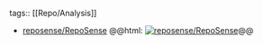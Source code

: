tags:: [[Repo/Analysis]]

- [reposense/RepoSense](https://github.com/reposense/RepoSense)
  @@html: <a href="https://github.com/reposense/RepoSense/"><img src="https://github-readme-stats-astronomer.vercel.app/api/pin/?username=reposense&repo=RepoSense&theme=tokyonight" alt="reposense/RepoSense"/></a>@@